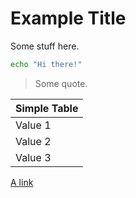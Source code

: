 # Example Title

Some stuff here.

```bash
echo "Hi there!"
```

> Some quote.

| Simple Table |
| ------------ |
| Value 1      |
| Value 2      |
| Value 3      |

[A link](/)

